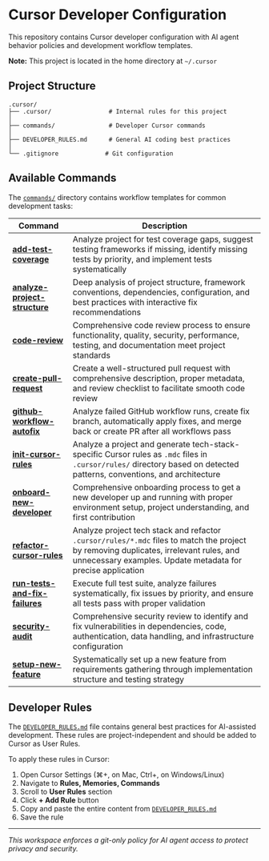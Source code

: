 # Cursor Developer Configuration

This repository contains Cursor developer configuration with AI agent behavior policies and development workflow templates.

**Note:** This project is located in the home directory at `~/.cursor`

## Project Structure

```
.cursor/
├── .cursor/                # Internal rules for this project
│
├── commands/               # Developer Cursor commands
│
├── DEVELOPER_RULES.md      # General AI coding best practices
│
└── .gitignore             # Git configuration
```

## Available Commands

The [`commands/`](commands/) directory contains workflow templates for common development tasks:

| Command | Description |
|---------|-------------|
| [**add-test-coverage**](commands/add-test-coverage.md) | Analyze project for test coverage gaps, suggest testing frameworks if missing, identify missing tests by priority, and implement tests systematically |
| [**analyze-project-structure**](commands/analyze-project-structure.md) | Deep analysis of project structure, framework conventions, dependencies, configuration, and best practices with interactive fix recommendations |
| [**code-review**](commands/code-review.md) | Comprehensive code review process to ensure functionality, quality, security, performance, testing, and documentation meet project standards |
| [**create-pull-request**](commands/create-pull-request.md) | Create a well-structured pull request with comprehensive description, proper metadata, and review checklist to facilitate smooth code review |
| [**github-workflow-autofix**](commands/github-workflow-autofix.md) | Analyze failed GitHub workflow runs, create fix branch, automatically apply fixes, and merge back or create PR after all workflows pass |
| [**init-cursor-rules**](commands/init-cursor-rules.md) | Analyze a project and generate tech-stack-specific Cursor rules as `.mdc` files in `.cursor/rules/` directory based on detected patterns, conventions, and architecture |
| [**onboard-new-developer**](commands/onboard-new-developer.md) | Comprehensive onboarding process to get a new developer up and running with proper environment setup, project understanding, and first contribution |
| [**refactor-cursor-rules**](commands/refactor-cursor-rules.md) | Analyze project tech stack and refactor `.cursor/rules/*.mdc` files to match the project by removing duplicates, irrelevant rules, and unnecessary examples. Update metadata for precise application |
| [**run-tests-and-fix-failures**](commands/run-tests-and-fix-failures.md) | Execute full test suite, analyze failures systematically, fix issues by priority, and ensure all tests pass with proper validation |
| [**security-audit**](commands/security-audit.md) | Comprehensive security review to identify and fix vulnerabilities in dependencies, code, authentication, data handling, and infrastructure configuration |
| [**setup-new-feature**](commands/setup-new-feature.md) | Systematically set up a new feature from requirements gathering through implementation structure and testing strategy |

## Developer Rules

The [`DEVELOPER_RULES.md`](DEVELOPER_RULES.md) file contains general best practices for AI-assisted development. These rules are project-independent and should be added to Cursor as User Rules.

To apply these rules in Cursor:
1. Open Cursor Settings (⌘+, on Mac, Ctrl+, on Windows/Linux)
2. Navigate to **Rules, Memories, Commands**
3. Scroll to **User Rules** section
4. Click **+ Add Rule** button
5. Copy and paste the entire content from [`DEVELOPER_RULES.md`](DEVELOPER_RULES.md)
6. Save the rule

---

*This workspace enforces a git-only policy for AI agent access to protect privacy and security.*
